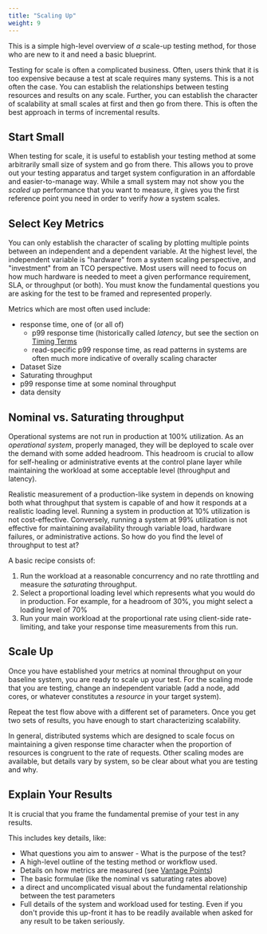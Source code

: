 ```yaml
---
title: "Scaling Up"
weight: 9
---
```


This is a simple high-level overview of _a_ scale-up testing method, for those who are new to it 
and need a basic blueprint.

Testing for scale is often a complicated business. Often, users think that it is too expensive 
because a test at scale requires many systems. This is a not often the case. You can establish 
the relationships between testing resources and results on any scale. Further, you can establish 
the character of scalability at small scales at first and then go from there. This is often the 
best approach in terms of incremental results.

## Start Small

When testing for scale, it is useful to establish your testing method at some arbitrarily small
size of system and go from there. This allows you to prove out your testing apparatus and target 
system configuration in an affordable and easier-to-manage way. While a small system may not 
show you the _scaled up_ performance that you want to measure, it gives you the first reference
point you need in order to verify _how_ a system scales. 

## Select Key Metrics

You can only establish the character of scaling by plotting multiple points between an 
independent and a dependent variable. At the highest level, the independent variable is 
"hardware" from a system scaling perspective, and "investment" from an TCO perspective. Most 
users will need to focus on how much hardware is needed to meet a given performance requirement, 
SLA, or throughput (or both). You must know the fundamental questions you are asking for the 
test to be framed and represented properly. 

Metrics which are most often used include:
- response time, one of (or all of)
  - p99 response time (historically called _latency_, but see the section on 
    [Timing Terms](@/user-guide/advanced-topics/timing-terms.md)
  - read-specific p99 response time, as read patterns in systems are often much more indicative 
    of overally scaling character
- Dataset Size
- Saturating throughput
- p99 response time at some nominal throughput
- data density

## Nominal vs. Saturating throughput

Operational systems are not run in production at 100% utilization. As an _operational system_, 
properly managed, they will be deployed to scale over the demand with some added headroom. This 
headroom is crucial to allow for self-healing or administrative events at the control plane layer
while maintaining the workload at some acceptable level (throughput and latency).

Realistic measurement of a production-like system in  depends on knowing both what throughput that 
system is capable of and how it responds at a realistic loading level. Running a system in 
production at 10% utilization is not cost-effective. Conversely, running a system at 99% 
utilization is not effective for maintaining availability through variable load, hardware 
failures, or administrative actions. So how do you find the level of throughput to test at?

A basic recipe consists of:

1. Run the workload at a reasonable concurrency and no rate throttling and measure the 
   _saturating_ throughput.
2. Select a proportional loading level which represents what you would do in production. For 
   example, for a headroom of 30%, you might select a loading level of 70%
3. Run your main workload at the proportional rate using client-side rate-limiting, and take 
   your response time measurements from this run.

## Scale Up

Once you have established your metrics at nominal throughput on your baseline system, you are 
ready to scale up your test. For the scaling mode that you are testing, change an independent 
variable (add a node, add cores, or whatever constitutes a _resource_ in your target system).

Repeat the test flow above with a different set of parameters. Once you get two sets of results, 
you have enough to start characterizing scalability.

In general, distributed systems which are designed to scale focus on maintaining a given 
response time character when the proportion of resources is congruent to the rate of requests.
Other scaling modes are available, but details vary by system, so be clear about what you are 
testing and why.

## Explain Your Results

It is crucial that you frame the fundamental premise of your test in any results. 

This includes key details, like:

- What questions you aim to answer - What is the purpose of the test?
- A high-level outline of the testing method or workflow used.
- Details on how metrics are measured
  (see [Vantage Points](@/user-guide/testing-at-scale/vantage_points.md))
- The basic formulae (like the nominal vs saturating rates above)
- a direct and uncomplicated visual about the fundamental relationship between 
the test parameters
- Full details of the system and workload used for testing. Even if you don't provide this 
  up-front it has to be readily available when asked for any result to be taken seriously.

